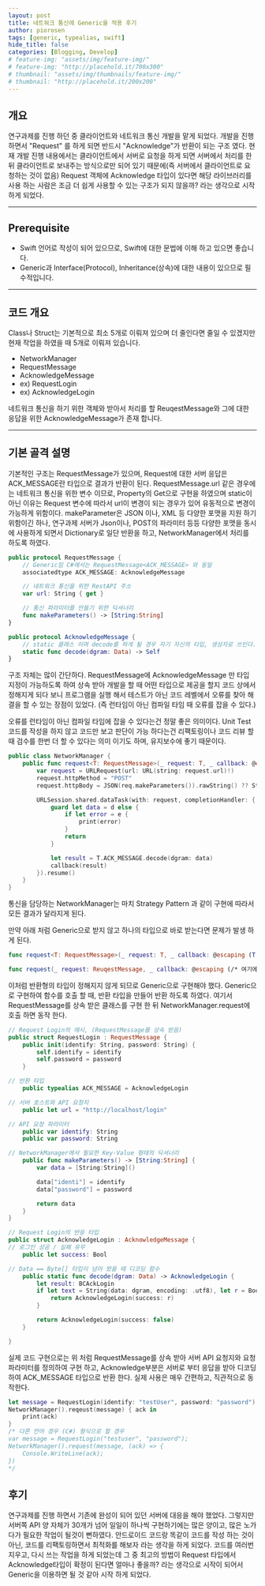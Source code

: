 ```yaml
---
layout: post
title: 네트워크 통신에 Generic을 적용 후기
author: piorosen
tags: [generic, typealias, swift]
hide_title: false
categories: [Blogging, Develop]
# feature-img: "assets/img/feature-img/"
# feature-img: "http://placehold.it/700x300"
# thumbnail: "assets/img/thumbnails/feature-img/"
# thumbnail: "http://placehold.it/200x200"
---
```


## 개요
연구과제를 진행 하던 중 클라이언트와 네트워크 통신 개발을 맡게 되었다. 개발을 진행 하면서 "Request" 를 하게 되면 반드시 "Acknowledge"가 반환이 되는 구조 였다.
현재 개발 진행 내용에서는 클라이언트에서 서버로 요청을 하게 되면 서버에서 처리를 한 뒤 클라이언트로 보내주는 방식으로만 되어 있기 때문에(즉 서버에서 클라이언트로 요청하는 것이 없음)
Request 객체에 Acknowledge 타입이 있다면 해당 라이브러리를 사용 하는 사람은 조금 더 쉽게 사용할 수 있는 구조가 되지 않을까? 라는 생각으로 시작하게 되었다.

---

## Prerequisite

- Swift 언어로 작성이 되어 있으므로, Swift에 대한 문법에 이해 하고 있으면 좋습니다.
- Generic과 Interface(Protocol), Inheritance(상속)에 대한 내용이 있으므로 필수적입니다.

---

## 코드 개요

Class나 Struct는 기본적으로 최소 5개로 이뤄져 있으며 더 줄인다면 줄일 수 있겠지만 현재 작업을 하였을 때 5개로 이뤄져 있습니다.

- NetworkManager
- RequestMessage
- AcknowledgeMessage
- ex) RequestLogin
- ex) AcknowledgeLogin

네트워크 통신을 하기 위한 객체와 받아서 처리를 할 ReuqestMessage와 그에 대한 응답을 위한 AcknowledgeMessage가 존재 합니다.

---

## 기본 골격 설명

기본적인 구조는 RequestMessage가 있으며, Request에 대한 서버 응답은 ACK_MESSAGE란 타입으로 결과가 반환이 된다.
RequestMessage.url 같은 경우에는 네트워크 통신을 위한 변수 이므로, Property의 Get으로 구현을 하였으며 static이 아닌 이유는 Request 변수에 따라서 url이 변경이 되는 경우가 있어 유동적으로 변경이 가능하게 위함이다.
makeParameter은 JSON 이나, XML 등 다양한 포맷을 지원 하기 위함이긴 하나, 연구과제 서버가 Json이나, POST의 파라미터 등등 다양한 포맷을 동시에 사용하게 되면서 Dictionary로 일단 반환을 하고, NetworkManager에서 처리를 하도록 하였다.

```swift
public protocol RequestMessage {
    // Generic임 C#에서는 RequestMessage<ACK_MESSAGE> 와 동일
    associatedtype ACK_MESSAGE: AcknowledgeMessage

    // 네트워크 통신을 위한 RestAPI 주소
    var url: String { get }

    // 통신 파라미터를 만들기 위한 딕셔너리
    func makeParameters() -> [String:String]
}

public protocol AcknowledgeMessage {
    // static 클래스 이며 decode를 하게 될 경우 자기 자신의 타입, 생성자로 쓰인다.
    static func decode(dgram: Data) -> Self
}
```

구조 자체는 많이 간단하다. RequestMessage에 AcknowledgeMessage 만 타입 지정이 가능하도록 하여 상속 받아 개발을 할 때 어떤 타입으로 제공을 할지 코드 상에서 정해지게 되다 보니 프로그램을 실행 해서 테스트가 아닌 코드 레벨에서 오류를 찾아 해결을 할 수 있는 장점이 있었다. (즉 런타임이 아닌 컴파일 타임 때 오류를 잡을 수 있다.)

오류를 런타임이 아닌 컴파일 타임에 잡을 수 있다는건 정말 좋은 의미이다. Unit Test 코드를 작성을 하지 않고 코드만 보고 판단이 가능 하다는건 리팩토링이나 코드 리뷰 할 때 검수를 한번 더 할 수 있다는 의미 이기도 하며, 유지보수에 좋기 때문이다.

```swift
public class NetworkManager {
    public func request<T: RequestMessage>(_ request: T, _ callback: @escaping (T.ACK_MESSAGE) -> Void) {
        var request = URLRequest(url: URL(string: request.url)!)
        request.httpMethod = "POST"
        request.httpBody = JSON(req.makeParameters()).rawString() ?? String()

        URLSession.shared.dataTask(with: request, completionHandler: { d, res, e in
            guard let data = d else {
                if let error = e {
                    print(error)
                }
                return
            }

            let result = T.ACK_MESSAGE.decode(dgram: data)
            callback(result)
        }).resume()
    }
}
```

통신을 담당하는 NetworkManager는 마치 Strategy Pattern 과 같이 구현에 따라서 모든 결과가 달라지게 된다.

만약 아래 처럼 Generic으로 받지 않고 하나의 타입으로 바로 받는다면 문제가 발생 하게 된다.

```swift
func request<T: RequestMessage>(_ request: T, _ callback: @escaping (T.ACK_MESSAGE) -> Void)

func request(_ request: ReuqestMessage, _ callback: @escaping (/* 여기에는 어떤 값으로 정의가 되어야 하는가? */.ACK_MESSAGE) -> Void)
```

이처럼 반환형의 타입이 정해지지 않게 되므로 Generic으로 구현해야 했다. Generic으로 구현하여 함수를 호출 할 때, 반환 타입을 만들어 반환 하도록 하였다.
여기서 RequestMessage를 상속 받은 클래스를 구현 한 뒤 NetworkManager.request에 호출 하면 동작 한다.

```swift
// Request Login의 에시, (RequestMessage를 상속 받음)
public struct RequestLogin : RequestMessage {
    public init(identify: String, password: String) {
        self.identify = identify
        self.password = password
    }

// 반환 타입
    public typealias ACK_MESSAGE = AcknowledgeLogin

// 서버 호스트와 API 요청지
    public let url = "http://localhost/login"

// API 요청 파라미터
    public var identify: String
    public var password: String

// NetworkManager에서 필요한 Key-Value 형태의 딕셔너리
    public func makeParameters() -> [String:String] {
        var data = [String:String]()

        data["identi"] = identify
        data["password"] = password

        return data
    }
}

// Request Login의 반응 타입
public struct AcknowledgeLogin : AcknowledgeMessage {
// 로그인 성공 / 실패 유무
    public let success: Bool

// Data == Byte[] 타입이 넘어 왔을 때 디코딩 함수
    public static func decode(dgram: Data) -> AcknowledgeLogin {
        let result: BCAckLogin
        if let text = String(data: dgram, encoding: .utf8), let r = Bool(text) {
            return AcknowledgeLogin(success: r)
        }

        return AcknowledgeLogin(success: false)
    }

}
```

실제 코드 구현으로는 위 처럼 RequestMessage를 상속 받아 서버 API 요청지와 요청 파라미터를 정의하여 구현 하고, Acknowledge부분은 서버로 부터 응답을 받아 디코딩 하여 ACK_MESSAGE 타입으로 반환 한다. 실제 사용은 매우 간편하고, 직관적으로 동작한다.

```swift
let message = RequestLogin(identify: "testUser", password: "password")
NetworkManager().reqeust(message) { ack in
    print(ack)
}
/* 다른 언어 경우 (C#) 형식으로 할 경우
var message = RequestLogin("testuser", "password");
NetworkManager().request(message, (ack) => {
    Console.WriteLine(ack);
})
*/
```

## 후기

연구과제를 진행 하면서 기존에 완성이 되어 있던 서버에 대응을 해야 했었다. 그렇지만 서버쪽 API 양 자체가 30개가 넘어 일일이 하나씩 구현하기에는 많은 양이고, 많은 노가다가 필요한 작업이 될것이 뻔하였다.
안드로이드 코드랑 똑같이 코드를 작성 하는 것이 아닌, 코드를 리팩토링하면서 최적화를 해보자 라는 생각을 하게 되었다. 코드를 여러번 지우고, 다시 쓰는 작업을 하게 되었는데 그 중 최고의 방법이 Request 타입에서 Acknowledge타입이 확정이 된다면 얼마나 좋을까? 라는 생각으로 시작이 되어서 Generic을 이용하면 될 것 같아 시작 하게 되었다.

